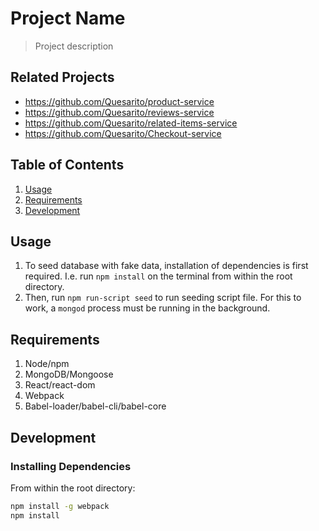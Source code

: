 # Project Name

> Project description

## Related Projects

  - https://github.com/Quesarito/product-service
  - https://github.com/Quesarito/reviews-service
  - https://github.com/Quesarito/related-items-service
  - https://github.com/Quesarito/Checkout-service

## Table of Contents

1. [Usage](#Usage)
1. [Requirements](#requirements)
1. [Development](#development)

## Usage

1. To seed database with fake data, installation of dependencies is first required.
   I.e. run `npm install` on the terminal from within the root directory. 
2. Then, run `npm run-script seed` to run seeding script file. For this to work, a
   `mongod` process must be running in the background.

## Requirements

1. Node/npm
2. MongoDB/Mongoose
3. React/react-dom
4. Webpack
5. Babel-loader/babel-cli/babel-core

## Development

### Installing Dependencies

From within the root directory:

```sh
npm install -g webpack
npm install
```

